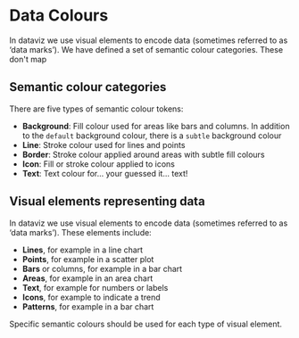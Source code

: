 <script setup>
  import Lines from './lines.md';
  import Points from './points.md';
  import Bars from './bars.md';
  import Areas from './areas.md';
  import Text from './text.md';
  import Icons from './icons.md';
  import Patterns from './patterns.md';
</script>

# Data Colours

In dataviz we use visual elements to encode data (sometimes referred to as ‘data marks’). We have defined a set of semantic colour categories. These don't map

## Semantic colour categories
There are five types of semantic colour tokens:
- **Background**: Fill colour used for areas like bars and columns. In addition to the `default` background colour, there is a `subtle` background colour 
- **Line**: Stroke colour used for lines and points
- **Border**: Stroke colour applied around areas with subtle fill colours
- **Icon**: Fill or stroke colour applied to icons
- **Text**: Text colour for... your guessed it... text!

## Visual elements representing data
In dataviz we use visual elements to encode data (sometimes referred to as ‘data marks’). These elements include:
- **Lines**, for example in a line chart
- **Points**, for example in a scatter plot
- **Bars** or columns, for example in a bar chart 
- **Areas**, for example in an area chart
- **Text**, for example for numbers or labels
- **Icons**, for example to indicate a trend
- **Patterns**, for example in a bar chart


Specific semantic colours should be used for each type of visual element. 

<tabs-content>
  <template #lines>
   <Lines />
  </template>
  <template #points>
    <Points />
  </template>
  <template #bars>
   <bars />
  </template>
  <template #areas>
    <Areas />
  </template>
  <template #text>
   <Text />
  </template>
  <template #icons>
    <Icons />
  </template>
  <template #patterns>
    <Patterns />
  </template>
</tabs-content>
